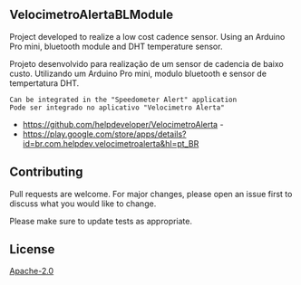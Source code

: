 ## VelocimetroAlertaBLModule

Project developed to realize a low cost cadence sensor. Using an Arduino Pro mini, bluetooth module and DHT temperature sensor. 

Projeto desenvolvido para realização de um sensor de cadencia de baixo custo. Utilizando um Arduino Pro mini, modulo bluetooth e sensor de tempertatura DHT. 

	Can be integrated in the "Speedometer Alert" application
	Pode ser integrado no aplicativo "Velocimetro Alerta" 

- https://github.com/helpdeveloper/VelocimetroAlerta - 
- https://play.google.com/store/apps/details?id=br.com.helpdev.velocimetroalerta&hl=pt_BR

## Contributing
Pull requests are welcome. For major changes, please open an issue first to discuss what you would like to change.

Please make sure to update tests as appropriate.

## License
[Apache-2.0](https://choosealicense.com/licenses/apache-2.0/)
